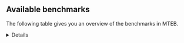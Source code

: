 ## Available benchmarks
The following table gives you an overview of the benchmarks in MTEB.

<details>

<!-- This allows the table to be autogenerated in the future: -->
<!-- BENCHMARKS TABLE START -->

| Name | Leaderboard name | # Tasks | Task Types | Domains | Languages |
|------|------------------|---------|------------|---------|-----------|
| [BEIR](https://arxiv.org/abs/2104.08663) | BEIR | 15 | Retrieval: 15 | [Financial, Government, Reviews, Written, Blog, Medical, Encyclopaedic, News, Social, Non-fiction, Academic, Programming, Web] | eng |
| [BEIR-NL](https://arxiv.org/abs/2412.08329) | BEIR-NL | 15 | Retrieval: 15 | [Written, Medical, Encyclopaedic, Non-fiction, Academic, Web] | nld |
| [BRIGHT](https://brightbenchmark.github.io/) | BRIGHT | 1 | Retrieval: 1 | [Non-fiction, Written] | eng |
| [BRIGHT (long)](https://brightbenchmark.github.io/) | BRIGHT (long) | 1 | Retrieval: 1 | [Non-fiction, Written] | eng |
| [BuiltBench(eng)](https://arxiv.org/abs/2411.12056) | BuiltBench(eng) | 4 | Clustering: 2, Retrieval: 1, Reranking: 1 | [Engineering, Written] | eng |
| [ChemTEB](https://arxiv.org/abs/2412.00532) | Chemical | 27 | BitextMining: 1, Classification: 17, Clustering: 2, PairClassification: 5, Retrieval: 2 | [Chemistry] | jpn,kor,hin,ces,zho,deu,msa,spa,eng,nld,por,tur,fra |
| [CoIR](https://github.com/CoIR-team/coir) | Code Information Retrieval | 10 | Retrieval: 10 | [Programming, Written] | go,ruby,javascript,php,c++,java,eng,python,sql |
| [CodeRAG](https://arxiv.org/abs/2406.14497) | CodeRAG | 4 | Reranking: 4 | [Programming] | python |
| [Encodechka](https://github.com/avidale/encodechka) | Encodechka | 7 | STS: 2, Classification: 4, PairClassification: 1 | [Fiction, Government, Non-fiction, Written, News, Social, Web] | rus |
| [FollowIR](https://arxiv.org/abs/2403.15246) | Instruction Following | 3 | InstructionRetrieval: 3 | [News, Written] | eng |
| [LongEmbed](https://arxiv.org/abs/2404.12096v2) | Long-context Retrieval | 6 | Retrieval: 6 | [Fiction, Blog, Written, Spoken, Encyclopaedic, Non-fiction, Academic] | eng |
| [MIEB(Img)](https://arxiv.org/abs/2504.10471) | Image only | 49 | Any2AnyRetrieval: 15, ImageClassification: 22, ImageClustering: 5, VisualSTS(eng): 5, VisualSTS(multi): 2 | [Written, Blog, Scene, Web, Medical, Encyclopaedic, Spoken, News, Social, Non-fiction, Reviews] | cmn,ita,kor,ara,rus,deu,spa,pol,eng,nld,por,tur,fra |
| [MIEB(Multilingual)](https://arxiv.org/abs/2504.10471) | Image-Text, Multilingual | 130 | ImageClassification: 22, ImageClustering: 5, ZeroShotClassification: 23, VisionCentricQA: 6, Compositionality: 7, VisualSTS(eng): 7, Any2AnyRetrieval: 45, DocumentUnderstanding: 10, Any2AnyMultilingualRetrieval: 3, VisualSTS(multi): 2 | [Constructed, Non-fiction, Written, Blog, Scene, Web, Medical, Encyclopaedic, Spoken, News, Social, Academic, Reviews] | cmn,jpn,hun,deu,fas,spa,vie,hrv,nor,ron,rus,tur,fil,fra,bul,ita,hin,mri,ind,ces,tel,est,heb,quz,ara,swa,ell,kor,ukr,ben,tha,dan,fin,pol,eng,nld,swe,por,zho |
| [MIEB(eng)](https://arxiv.org/abs/2504.10471) | Image-Text, English | 125 | ImageClassification: 22, ImageClustering: 5, ZeroShotClassification: 23, VisionCentricQA: 6, Compositionality: 7, VisualSTS(eng): 7, Any2AnyRetrieval: 45, DocumentUnderstanding: 10 | [Constructed, Non-fiction, Written, Blog, Scene, Web, Medical, Encyclopaedic, Spoken, News, Social, Academic, Reviews] | eng |
| [MIEB(lite)](https://arxiv.org/abs/2504.10471) | Image-Text, Lite | 51 | ImageClassification: 8, ImageClustering: 2, ZeroShotClassification: 7, VisionCentricQA: 5, Compositionality: 6, VisualSTS(eng): 2, VisualSTS(multi): 2, Any2AnyRetrieval: 11, DocumentUnderstanding: 6, Any2AnyMultilingualRetrieval: 2 | [Non-fiction, Written, Blog, Scene, Web, Medical, Encyclopaedic, Spoken, News, Social, Academic, Reviews] | cmn,jpn,hun,deu,fas,spa,vie,hrv,nor,ron,rus,tur,fra,fil,bul,ita,hin,mri,ind,ces,tel,est,heb,quz,ara,swa,ell,kor,ukr,ben,tha,dan,fin,pol,eng,nld,swe,por,zho |
| [MINERSBitextMining](https://arxiv.org/pdf/2406.07424) | MINERSBitextMining | 7 | BitextMining: 7 | [Social, Written, Reviews] | lfn,pes,bel,hrv,hau,slv,pcm,bbc,hin,cha,ita,ces,gle,ace,afr,orv,mui,bug,urd,kor,tgl,fin,tuk,uig,bhp,cmn,aze,jpn,lit,nij,vie,hsb,rus,tur,sqi,mon,ind,awa,zsm,swg,abs,arz,heb,dtp,ina,gsw,swh,ban,tat,cbk,fao,ast,cym,dan,nds,eng,bjn,nld,min,por,mad,kab,cor,xho,jav,glg,deu,hun,gla,bre,khm,epo,yue,wuu,nov,est,ceb,csb,slk,ang,mhr,mar,pms,amh,pam,lat,kur,tha,ido,mal,dsb,pol,swe,oci,cat,ile,mak,kaz,spa,kat,ron,ibo,yor,fra,lvs,bul,max,uzb,yid,bos,sun,tel,arq,tam,tzl,kzj,fry,ara,ell,war,srp,rej,nno,nob,bew,mkd,ber,isl,ukr,ben,hye,eus |
| MTEB(Code, v1) | Code | 12 | Retrieval: 12 | [Programming, Written] | scala,go,c,typescript,ruby,swift,javascript,php,c++,java,eng,python,shell,rust,sql |
| MTEB(Europe, v1) | European | 74 | BitextMining: 7, Classification: 21, Clustering: 8, Retrieval: 15, InstructionRetrieval: 3, MultilabelClassification: 2, PairClassification: 6, Reranking: 3, STS: 9 | [Constructed, Legal, Reviews, Financial, Fiction, Spoken, Medical, Social, Programming, Web, Government, Subtitles, Written, Blog, News, Academic, Encyclopaedic, Religious, Non-fiction] | lit,rom,hun,deu,spa,hrv,ron,fra,bul,slv,ita,ces,gle,est,slk,ell,nno,fao,nob,isl,lav,mlt,eus,dan,fin,pol,eng,nld,swe,por |
| MTEB(Indic, v1) | Indic | 23 | BitextMining: 4, Clustering: 1, Classification: 13, PairClassification: 1, Retrieval: 2, Reranking: 1, STS: 1 | [Fiction, Government, Reviews, Non-fiction, Constructed, Written, Spoken, Encyclopaedic, Religious, News, Legal, Social, Web] | boy,hin,awa,nep,bho,san,tel,npi,gbm,brx,hne,kas,tam,guj,snd,bod,mwr,sat,pan,pus,mar,raj,doi,gom,asm,kan,urd,bgc,mni,ben,mal,mai,eng,mup,ory |
| MTEB(Law, v1) | Legal | 8 | Retrieval: 8 | [Written, Legal] | deu,zho,eng |
| MTEB(Medical, v1) | Medical | 12 | Retrieval: 9, Clustering: 2, Reranking: 1 | [Government, Written, Medical, Non-fiction, Academic, Web] | cmn,kor,ara,zho,spa,pol,vie,eng,rus,fra |
| MTEB(Multilingual, v1) | Multilingual | 132 | BitextMining: 13, Classification: 43, Clustering: 17, Retrieval: 18, InstructionRetrieval: 3, MultilabelClassification: 5, PairClassification: 11, Reranking: 6, STS: 16 | [Constructed, Legal, Reviews, Financial, Fiction, Spoken, Medical, Social, Programming, Web, Government, Subtitles, Written, Blog, News, Academic, Entertainment, Encyclopaedic, Religious, Non-fiction] | vid,kbh,cot,bak,kiz,shj,aui,zpm,hlt,uzn,boy,rom,big,kmb,far,poy,mmo,tav,blw,nep,kyq,bki,xtd,gle,kiw,gnw,cub,kir,ace,dgc,boj,mca,srq,tte,fij,vec,wer,yre,wiu,amk,kmk,mui,kqw,hix,top,ake,dop,arb,cth,sgb,wuv,apb,xnn,asm,mbl,knj,mgh,cbt,maj,fin,glv,tuk,wnu,bch,huu,bhp,nhg,spl,gup,cbv,acf,reg,yaa,kgf,chv,ubu,dik,pir,kqc,ssx,awa,plu,kto,cwe,sja,urw,yva,zos,cbr,iws,yml,gfk,heb,nsn,lac,tiw,myk,ktm,mwr,ina,gsw,ong,kpx,poe,qvh,pab,dif,usa,emi,wmw,cym,urb,nld,bco,qul,zga,ape,ory,spy,zpz,min,kaq,zho,mad,sna,kpf,cor,ptu,som,khk,plt,tah,deu,emp,cbc,beo,nnq,chq,hat,twi,rmy,nin,amx,dhg,nca,wrs,lcm,tet,awx,grn,chz,cle,med,kas,guo,wos,als,est,mau,pls,ang,djk,tod,arp,hla,gun,kwd,anv,azb,msy,kjs,zar,kdl,bgs,tca,tir,msc,mai,swe,imo,stp,mlg,mpj,aoi,kbm,umb,mak,fuh,kaz,fas,agn,ood,kmo,gwi,kgp,ron,naf,ars,kbp,tos,lvs,sot,tzm,uzb,max,yal,myy,tam,tso,cbi,leu,svk,ilo,kyz,shi,klv,bam,ntj,quh,jvn,amo,meq,nhy,ber,myw,ikw,cao,knc,bqc,nuy,ctu,amp,mpp,mic,sxb,crx,gub,zas,lug,tif,etr,ino,nwi,jao,ffm,cab,ata,auc,pcm,ita,hin,gvn,cya,tnc,gul,apw,zad,gyr,mwe,bzj,mir,mxp,qwh,cso,ame,pri,hus,auy,ndg,ken,orv,row,lim,bug,ksr,yka,wln,jic,buk,klt,atd,sny,caf,srm,mpx,nvm,quc,jni,nho,ycn,nhw,kor,tgl,kpg,mco,mqj,bmu,lif,pwg,uig,atg,mkl,msk,lit,yut,crh,shp,aby,kql,mlh,nbq,rgu,aom,acu,cgc,kms,taw,mbj,cpc,cbu,mgc,sqi,yon,mxt,aey,gng,kwf,tsn,gum,mon,zsm,nhr,wro,snc,poh,for,spp,arz,bjk,soq,hbo,abs,gdr,sim,tzo,otn,xav,bkq,kos,swh,tpa,tuf,ziw,kmu,tat,mvn,zap,kne,npl,tue,cuc,nas,mhl,nii,gaw,toj,zty,lus,lav,ast,faa,kkc,lgl,eng,cnl,lid,mxq,por,sri,suz,tnn,lbk,tgp,yby,bba,mux,kab,qxh,taj,ztq,yaq,tgk,jav,luo,smo,div,amf,bhl,too,bre,kew,epo,lij,fil,bon,tbc,tmd,mri,nhi,dwr,uvl,ghs,cak,mek,kac,wuu,snp,bbb,kgk,mgw,nso,pbt,roo,alq,szl,bmk,ntu,pad,cta,eri,kze,lex,msa,obo,zat,rop,ter,udu,mxb,lat,kyg,mqb,mkj,kkl,dww,pjt,tha,tnk,txu,kup,meu,dsb,kur,mbb,kyc,rug,adz,mph,bxh,hto,uri,geb,uvh,amu,chk,mva,beu,ots,fra,ydd,orm,zpo,kue,cpu,qve,mbh,bkd,tpt,bos,bho,bjp,tel,upv,nhu,agg,maa,tbo,yss,ewe,viv,tgo,pon,awb,tna,bod,gvc,ara,zul,zca,mee,kqf,mig,scn,bqp,wat,lao,sue,kmr,are,bnp,cbs,ncu,kin,mcb,nob,rej,aii,arn,ntp,tiy,isl,alp,cnt,mkd,aso,dyu,isn,tee,pes,sua,iou,bel,trc,bsn,cuk,mps,mos,aak,heg,mpm,sll,pah,hau,prs,otq,apu,bhg,tof,ces,san,cui,sps,lbb,sus,afr,mcp,caa,ton,abx,agu,ckb,wbi,aka,mih,usp,tdt,msb,cof,tcs,nop,zpv,kpj,gux,toc,gof,fuc,ppo,prf,aaz,nou,cmn,qvz,wnc,xtm,kea,aze,nij,nab,bjz,lww,vie,maq,taq,rus,dad,tur,llg,lmo,acr,seh,zab,byr,amr,ctp,kpr,zav,zao,mni,guj,haw,dah,gui,tku,mcd,dtp,bea,wal,wmt,ign,bjr,dzo,wol,tvk,fao,apc,ese,cpy,mcf,bmr,zaa,kbq,atb,jac,wsk,kde,vmy,dan,nds,bjn,bef,car,cax,aly,kek,aau,kqa,boa,muy,hun,glg,sin,nor,wim,dgz,gmv,tim,ary,nqo,yue,ssw,yad,ttc,daa,yuw,tzj,nov,kje,nfa,tbz,nna,tyv,ceb,mit,mpt,gaz,dov,txq,qxn,waj,mjc,box,csy,lin,ian,mox,pio,ltz,mhr,mar,pib,cpa,nko,tuo,mcr,bgt,mie,ikk,zyp,ebk,att,mal,pol,qvw,zaj,ura,cat,ile,apz,mle,bzh,azz,mam,spa,yuj,zpc,zam,kam,yor,hot,urt,qvc,bul,mti,bvr,hch,tpz,mlp,agd,aeb,tbf,brx,bmh,tlf,zai,run,tzl,mya,yrb,kzj,rmc,gvf,quf,srd,sah,fry,sbk,pao,acm,noa,srp,raj,agm,dgr,cjk,mna,gam,agr,nno,bew,tew,amn,bdd,omw,eus,ltg,mdy,myu,wrk,ulk,srn,pap,kvg,acq,hub,lfn,nyu,nss,piu,okv,kik,tnp,hrv,ven,hns,eko,rwo,mcq,kbc,clu,fon,cha,zsr,inb,slv,bbc,cut,gnn,huv,xsi,aai,arl,hop,ons,qvs,swa,bpr,cni,cjv,ipi,aia,xed,mag,mey,djr,cmo,cav,mwf,cme,tfr,fur,mmx,ruf,aon,krc,urd,ngp,xbi,tke,bvd,snx,aoj,anh,pma,bsj,mup,jid,khz,zpl,jpn,kud,mzz,ngu,nde,xla,mkn,jae,gdn,nhe,lua,tuc,miz,otm,tsw,cux,hsb,zpu,chf,glk,mwc,enq,grc,yap,sbe,kmg,nys,ind,qup,sbs,nak,bps,gbm,bss,mbs,swg,ayr,snd,ksj,yle,swp,apn,gai,sco,qxo,fai,met,khs,ban,doi,poi,cbk,sab,nus,guh,apr,bao,kan,wiv,hmn,amm,sgz,wed,qvm,shn,tac,nya,mbc,mks,qvn,knf,gvs,cjo,xho,sey,ixl,maz,hui,ptp,azj,gla,fue,cpb,kwi,zia,khm,nif,kvn,nlg,gah,mto,uli,awk,npi,zac,zaw,bsp,hne,bzd,ncj,mav,tbg,slk,csb,mio,pus,agt,tpi,xon,esk,kyf,ote,pms,mwp,sag,ncl,dwy,opm,amh,gom,bjv,pam,hmo,snn,msm,wbp,ido,ded,bkx,not,ssg,oci,tum,abt,quy,con,dob,byx,cop,jiv,kpw,ubr,cek,fuv,rai,kmh,kat,smk,mil,ibo,zlm,chd,aer,ndj,ssd,mop,rro,yid,blz,fuf,sun,ajp,dji,wap,arq,tcz,knv,cap,cco,azg,nch,bem,gym,sat,kdc,pan,spm,qub,soy,ell,war,ksd,rkb,kon,bbr,cac,bus,crn,bgc,zpq,ukr,ben,hye,mlt,mib,pag,kwj,hvn,mbt,avt |
| [MTEB(Scandinavian, v1)](https://kennethenevoldsen.github.io/scandinavian-embedding-benchmark/) | Scandinavian | 28 | BitextMining: 2, Classification: 13, Retrieval: 7, Clustering: 6 | [Fiction, Reviews, Government, Non-fiction, Written, Blog, Spoken, Encyclopaedic, News, Legal, Social, Web] | fao,nob,isl,dan,swe,nno |
| [MTEB(cmn, v1)](https://github.com/FlagOpen/FlagEmbedding/tree/master/research/C_MTEB) | Chinese | 32 | Retrieval: 8, Reranking: 4, PairClassification: 2, Clustering: 4, STS: 7, Classification: 7 | [Financial, Government, Written, Entertainment, Medical, Non-fiction, Academic] | cmn |
| [MTEB(deu, v1)](https://arxiv.org/html/2401.02709v1) | German | 19 | Classification: 6, Clustering: 4, PairClassification: 2, Reranking: 1, Retrieval: 4, STS: 2 | [Non-fiction, Written, Spoken, Encyclopaedic, News, Legal, Reviews, Web] | deu |
| MTEB(eng, v1) | English Legacy | 56 | Classification: 12, Retrieval: 15, Clustering: 11, Reranking: 4, STS: 10, PairClassification: 3, Summarization: 1 | [Financial, Government, Written, Blog, Spoken, Web, Medical, Encyclopaedic, News, Social, Non-fiction, Academic, Programming, Reviews] | eng |
| MTEB(eng, v2) | English | 41 | Retrieval: 10, Clustering: 8, Reranking: 2, STS: 9, Classification: 8, PairClassification: 3, Summarization: 1 | [Financial, Non-fiction, Written, Blog, Spoken, Medical, Encyclopaedic, News, Social, Reviews, Academic, Programming, Web] | eng |
| MTEB(fas, beta) | Farsi (BETA) | 60 | Classification: 18, Clustering: 5, PairClassification: 8, Reranking: 2, Retrieval: 21, STS: 3, BitextMining: 3 | [Written, Blog, Spoken, Web, Medical, Encyclopaedic, Religious, News, Social, Academic, Reviews] | fas |
| [MTEB(fra, v1)](https://arxiv.org/abs/2405.20468) | French | 25 | Classification: 6, Clustering: 7, PairClassification: 1, Reranking: 2, Retrieval: 5, STS: 3, Summarization: 1 | [Written, Spoken, Web, Encyclopaedic, News, Social, Legal, Non-fiction, Academic, Reviews] | eng,fra |
| [MTEB(jpn, v1)](https://github.com/sbintuitions/JMTEB) | Japanese | 16 | Clustering: 2, Classification: 4, STS: 2, PairClassification: 1, Retrieval: 6, Reranking: 1 | [Non-fiction, Written, Spoken, Encyclopaedic, News, Reviews, Academic, Web] | jpn |
| MTEB(kor, v1) | Korean | 6 | Classification: 1, Reranking: 1, Retrieval: 2, STS: 2 | [Written, Spoken, Web, Encyclopaedic, News, Reviews] | kor |
| [MTEB(pol, v1)](https://arxiv.org/abs/2405.10138) | Polish | 17 | Classification: 7, Clustering: 3, PairClassification: 4, STS: 3 | [Fiction, Non-fiction, Written, Spoken, Web, News, Legal, Social, Academic, Reviews] | pol |
| [MTEB(rus, v1)](https://aclanthology.org/2023.eacl-main.148/) | Russian | 23 | Classification: 9, Clustering: 3, MultilabelClassification: 2, PairClassification: 1, Reranking: 2, Retrieval: 3, STS: 3 | [Reviews, Written, Blog, Spoken, Encyclopaedic, News, Social, Academic, Web] | rus |
| [NanoBEIR](https://huggingface.co/collections/zeta-alpha-ai/nanobeir-66e1a0af21dfd93e620cd9f6) | NanoBEIR | 13 | Retrieval: 13 | [Written, Medical, Encyclopaedic, News, Social, Non-fiction, Academic, Web] | eng |
| [RAR-b](https://arxiv.org/abs/2404.06347) | Reasoning retrieval | 17 | Retrieval: 17 | [Encyclopaedic, Programming, Written] | eng |

<!-- BENCHMARKS TABLE END -->
